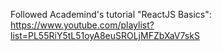 Followed Academind's tutorial "ReactJS Basics": https://www.youtube.com/playlist?list=PL55RiY5tL51oyA8euSROLjMFZbXaV7skS
